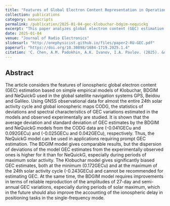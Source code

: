 ```yaml
---
title: "Features of Global Electron Content Representation in Operational Ionospheric Models of Klobuchar, BDGIM and NeQuickG"
collection: publications
category: manuscripts
permalink: /publication/2025-01-04-gec-klobuchar-bdgim-nequickg
excerpt: "This paper analyzes global electron content (GEC) estimation using Klobuchar, BDGIM, and NeQuickG models, comparing them to CODG observational data."
date: 2025-01-04
venue: "Journal of Radio Electronics"
slidesurl: "http://onephysicist.github.io/files/paper2-RU-GEC.pdf"       # 若你有幻灯片可以填入
paperurl: "https://doi.org/10.30898/1684-1719.2025.1.4"
citation: 'C. Chen, A.M. Padokhin, A.K. Ivanov, I.A. Pavlov. (2025). &quot; Features of Global Electron Content Representation in Operational Ionospheric Models of Klobuchar, BDGIM and NeQuickG.&quot; <i>Journal of Radio Electronics<i>, DOI:10.30898/1684-1719.2025.1.4'
---
```


## Abstract

The article considers the features of ionospheric global electron content (GEC) estimation based on simple empirical models of Klobuchar, BDGIM and NeQuickG used in the global satellite navigation systems GPS, Beidou and Galileo. Using GNSS observational data for almost the entire 24th solar activity cycle and global ionospheric maps CODG, the statistics of deviations and spectral characteristics of GEC variations estimated in the models and observed experimentally are studied. It is shown that the average deviation and standard deviation of GEC estimates by the BDGIM and NeQuickG models from the CODG data are (-0.041GECu and 0.092GECu) and (-0.025GECu and 0.042GECu), respectively. Thus, the NeQuickG model can be used in applications requiring prompt GEC estimation. The BDGIM model gives comparable results, but the dispersion of deviations of the model GEC estimates from the experimentally observed ones is higher for it than for NeQuickG, especially during periods of maximum solar activity. The Klobuchar model gives significantly biased GEC estimates, both at the minimum (0.172GECu) and at the maximum of the 24th solar activity cycle (-0.243GECu) and cannot be recommended for estimating GEC. At the same time, the BDGIM model requires improvements in terms of reliable reproduction of the amplitudes of 27-day and semi-annual GEC variations, especially during periods of solar maximum, which in the future should also improve the accounting of the ionospheric delay in positioning tasks in the single-frequency mode.